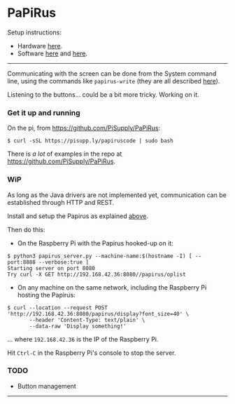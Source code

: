 # PaPiRus

Setup instructions:
 - Hardware [here](https://www.pi-supply.com/make/papirus-assembly-tips-and-gotchas/).
 - Software [here](https://github.com/repaper/gratis) and [here](https://github.com/PiSupply/PaPiRus).
 
---

Communicating with the screen can be done from the System command line, using the commands like `papirus-write`
(they are all described [here](https://github.com/PiSupply/PaPiRus#command-line)).

Listening to the buttons... could be a bit more tricky. Working on it.

### Get it up and running
On the pi, from <https://github.com/PiSupply/PaPiRus>:
```
$ curl -sSL https://pisupp.ly/papiruscode | sudo bash
```

There is *a lot* of examples in the repo at <https://github.com/PiSupply/PaPiRus>.

### WiP
As long as the Java drivers are not implemented yet, communication can be established through HTTP and REST.

Install and setup the Papirus as explained [above](https://github.com/PiSupply/PaPiRus).
 
Then do this:
- On the Raspberry Pi with the Papirus hooked-up on it:
```
$ python3 papirus_server.py --machine-name:$(hostname -I) [ --port:8888 --verbose:true ]
Starting server on port 8080
Try curl -X GET http://192.168.42.36:8080//papirus/oplist

```
- On any machine on the same network, including the Raspberry Pi hosting the Papirus:
```
$ curl --location --request POST 'http://192.168.42.36:8080/papirus/display?font_size=40' \
       --header 'Content-Type: text/plain' \
       --data-raw 'Display something!'
```
... where `192.168.42.36` is the IP of the Raspberry Pi.

Hit `Ctrl-C` in the Raspberry Pi's console to stop the server.

### TODO
- Button management

---
